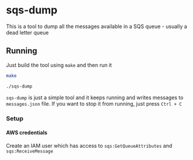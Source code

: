 # sqs-dump

This is a tool to dump all the messages available in a SQS queue - usually a dead letter queue

## Running

Just build the tool using `make` and then run it

```bash
make
```

```bash
./sqs-dump
```

`sqs-dump` is just a simple tool and it keeps running and writes messages to `messages.json` file. If you want to stop it from running, just press `Ctrl + C`

### Setup

#### AWS credentials

Create an IAM user which has access to `sqs:GetQueueAttributes` and `sqs:ReceiveMessage`
